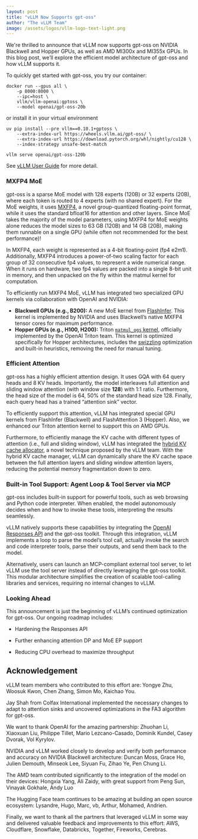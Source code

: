 ```yaml
---
layout: post
title: "vLLM Now Supports gpt-oss"
author: "The vLLM Team"
image: /assets/logos/vllm-logo-text-light.png
---
```


We're thrilled to announce that vLLM now supports gpt-oss on NVIDIA Blackwell and Hopper GPUs, as well as AMD MI300x and MI355x GPUs. In this blog post, we’ll explore the efficient model architecture of gpt-oss and how vLLM supports it.

To quickly get started with gpt-oss, you try our container:
```
docker run --gpus all \
    -p 8000:8000 \
    --ipc=host \
    vllm/vllm-openai:gptoss \
    --model openai/gpt-oss-20b
```
or install it in your virtual environment
```
uv pip install --pre vllm==0.10.1+gptoss \
    --extra-index-url https://wheels.vllm.ai/gpt-oss/ \
    --extra-index-url https://download.pytorch.org/whl/nightly/cu128 \
    --index-strategy unsafe-best-match

vllm serve openai/gpt-oss-120b
```
See [vLLM User Guide](https://docs.vllm.ai/projects/recipes/en/latest/OpenAI/GPT-OSS.html) for more detail. 


### **MXFP4 MoE**

gpt-oss is a sparse MoE model with 128 experts (120B) or 32 experts (20B), where each token is routed to 4 experts (with no shared expert). For the MoE weights, it uses [MXFP4](https://arxiv.org/abs/2310.10537), a novel group-quantized floating-point format, while it uses the standard bfloat16 for attention and other layers. Since MoE takes the majority of the model parameters, using MXFP4 for MoE weights alone reduces the model sizes to 63 GB (120B) and 14 GB (20B), making them runnable on a single GPU (while often not recommended for the best performance)!

In MXFP4, each weight is represented as a 4-bit floating-point (fp4 e2m1). Additionally, MXFP4 introduces a power-of-two scaling factor for each group of 32 consecutive fp4 values, to represent a wide numerical range. When it runs on hardware, two fp4 values are packed into a single 8-bit unit in memory, and then unpacked on the fly within the matmul kernel for computation.

To efficiently run MXFP4 MoE, vLLM has integrated two specialized GPU kernels via collaboration with OpenAI and NVIDIA:

* **Blackwell GPUs (e.g., B200):** A new MoE kernel from [FlashInfer](https://github.com/flashinfer-ai/flashinfer). This kernel is implemented by NVIDIA and uses Blackwell’s native MXFP4 tensor cores for maximum performance.  
* **Hopper GPUs (e.g., H100, H200):** Triton [`matmul_ogs` kernel](https://github.com/triton-lang/triton/tree/main/python/triton_kernels), officially implemented by the OpenAI Triton team. This kernel is optimized specifically for Hopper architectures, includes the [swizzling](https://en.wikipedia.org/wiki/Swizzling_\(computer_graphics\)) optimization and built-in heuristics, removing the need for manual tuning.

### **Efficient Attention**

gpt-oss has a highly efficient attention design. It uses GQA with 64 query heads and 8 KV heads. Importantly, the model interleaves full attention and sliding window attention (with window size **128**) with 1:1 ratio. Furthermore, the head size of the model is 64, 50% of the standard head size 128. Finally, each query head has a trained “attention sink” vector.

To efficiently support this attention, vLLM has integrated special GPU kernels from FlashInfer (Blackwell) and FlashAttention 3 (Hopper). Also, we enhanced our Triton attention kernel to support this on AMD GPUs.

Furthermore, to efficiently manage the KV cache with different types of attention (i.e., full and sliding window), vLLM has integrated the [hybrid KV cache allocator](https://arxiv.org/abs/2503.18292), a novel technique proposed by the vLLM team. With the hybrid KV cache manager, vLLM can dynamically share the KV cache space between the full attention layers and sliding window attention layers, reducing the potential memory fragmentation down to zero. 

### **Built-in Tool Support: Agent Loop & Tool Server via MCP**

gpt-oss includes built-in support for powerful tools, such as web browsing and Python code interpreter. When enabled, the model autonomously decides when and how to invoke these tools, interpreting the results seamlessly.

vLLM natively supports these capabilities by integrating the [OpenAI Responses API](https://platform.openai.com/docs/api-reference/responses) and the gpt-oss toolkit. Through this integration, vLLM implements a loop to parse the model’s tool call, actually invoke the search and code interpreter tools, parse their outputs, and send them back to the model.

Alternatively, users can launch an MCP-compliant external tool server, to let vLLM use the tool server instead of directly leveraging the gpt-oss toolkit. This modular architecture simplifies the creation of scalable tool-calling libraries and services, requiring no internal changes to vLLM.

### **Looking Ahead**

This announcement is just the beginning of vLLM’s continued optimization for gpt-oss. Our ongoing roadmap includes:

* Hardening the Responses API

* Further enhancing attention DP and MoE EP support

* Reducing CPU overhead to maximize throughput

## Acknowledgement

vLLM team members who contributed to this effort are: Yongye Zhu, Woosuk Kwon, Chen Zhang, Simon Mo, Kaichao You.

Jay Shah from Colfax International implemented the necessary changes to adapt to attention sinks and uncovered optimizations in the FA3 algorithm for gpt-oss. 

We want to thank OpenAI for the amazing partnership: Zhuohan Li, Xiaoxuan Liu, Philippe Tillet, Mario Lezcano-Casado, Dominik Kundel, Casey Dvorak, Vol Kyrylov. 

NVIDIA and vLLM worked closely to develop and verify both performance and accuracy on NVIDIA Blackwell architecture: Duncan Moss, Grace Ho, Julien Demouth, Minseok Lee, Siyuan Fu, Zihao Ye, Pen Chung Li.  

The AMD team contributed significantly to the integration of the model on their devices: Hongxia Yang, Ali Zaidy, with great support from Peng Sun, Vinayak Gokhale, Andy Luo

The Hugging Face team continues to be amazing at building an open source ecosystem: Lysandre, Hugo, Marc, vb, Arthur, Mohamed, Andrien.

Finally, we want to thank all the partners that leveraged vLLM in some way and delivered valuable feedback and improvements to this effort: AWS, Cloudflare, Snowflake, Databricks, Together, Fireworks, Cerebras.
